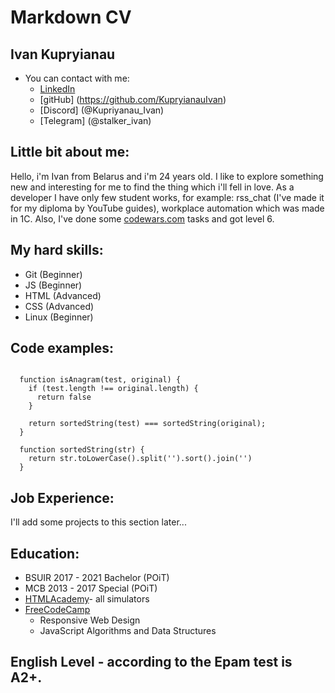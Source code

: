 # Markdown CV

## Ivan Kupryianau
* You can contact with me:
   -  [LinkedIn](https://www.linkedin.com/in/ivan-kupryianau-206286223/)
   -  [gitHub] (https://github.com/KupryianauIvan)
   -  [Discord] (@Kupriyanau_Ivan)
   -  [Telegram] (@stalker_ivan)
## Little bit about me:
Hello, i'm Ivan from Belarus and i'm 24 years old. I like to explore something new and interesting for me to find the thing which i'll fell in love. As a developer I have only few student works, for example: rss_chat (I've made it for my diploma by YouTube guides), workplace automation which was made in 1C. Also, I've done some [codewars.com](https://www.codewars.com/users/Ivan_Kuper) tasks and got level 6.
## My hard skills:
  -  Git (Beginner)
  -  JS (Beginner)
  -  HTML (Advanced)
  -  CSS (Advanced)
  -  Linux (Beginner)
## Code examples: 
```

  function isAnagram(test, original) {
    if (test.length !== original.length) {
      return false
    }
    
    return sortedString(test) === sortedString(original);
  }

  function sortedString(str) {
    return str.toLowerCase().split('').sort().join('')
  }
```
## Job Experience:
I'll add some projects to this section later...
## Education:
  - BSUIR 2017 - 2021 Bachelor (POiT)
  - MCB 2013 - 2017 Special (POiT)
  - [HTMLAcademy](https://htmlacademy.ru/study)- all simulators
  - [FreeCodeCamp](https://www.freecodecamp.org/) 
    - Responsive Web Design
    - JavaScript Algorithms and Data Structures
    
## English Level - according to the Epam test is A2+.